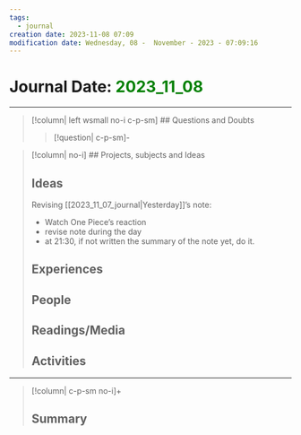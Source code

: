 ```yaml
---
tags:
  - journal
creation date: 2023-11-08 07:09
modification date: Wednesday, 08 -  November - 2023 - 07:09:16
---
```






# Journal Date: <font color="green">2023_11_08</font>

---
>[!column| left wsmall no-i c-p-sm]  ## Questions and Doubts
>>[!question| c-p-sm]-

>[!column| no-i] ## Projects, subjects and Ideas
> ## Ideas
> Revising [[2023_11_07_journal|Yesterday]]’s note:
> - Watch One Piece’s reaction
> - revise note during the day
> - at 21:30, if not written the summary of the note yet, do it.
> ## Experiences
> ## People
> ## Readings/Media
> ## Activities
---
>[!column| c-p-sm no-i]+ &nbsp;
> ## Summary

